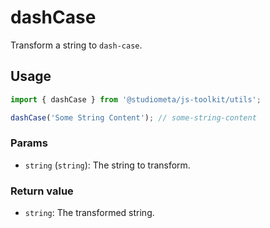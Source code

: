 # dashCase

Transform a string to `dash-case`.

## Usage

```js
import { dashCase } from '@studiometa/js-toolkit/utils';

dashCase('Some String Content'); // some-string-content
```

### Params

- `string` (`string`): The string to transform.

### Return value

- `string`: The transformed string.
